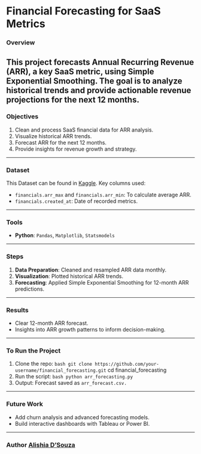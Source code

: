 # **Financial Forecasting for SaaS Metrics**
### **Overview**
This project forecasts **Annual Recurring Revenue (ARR)**, a key SaaS metric, using **Simple Exponential Smoothing**. The goal is to analyze historical trends and provide actionable revenue projections for the next 12 months.
---
### **Objectives**
1. Clean and process SaaS financial data for ARR analysis.
2. Visualize historical ARR trends.
3. Forecast ARR for the next 12 months.
4. Provide insights for revenue growth and strategy.
---
### **Dataset**
This Dataset can be found in [Kaggle](https://www.kaggle.com/datasets/gjthompson1/tech-company-data-getlatkacom?resource=download). Key columns used:

- `financials.arr_max` and `financials.arr_min`: To calculate average ARR.
- `financials.created_at`: Date of recorded metrics.
---
### **Tools**
- **Python**: `Pandas`, `Matplotlib`, `Statsmodels`
---
### **Steps**
1. **Data Preparation**: Cleaned and resampled ARR data monthly.
2. **Visualization**: Plotted historical ARR trends.
3. **Forecasting**: Applied Simple Exponential Smoothing for 12-month ARR predictions.
---
### **Results**
- Clear 12-month ARR forecast.
- Insights into ARR growth patterns to inform decision-making.
---
### **To Run the Project**
1. Clone the repo: ```bash git clone https://github.com/your-username/financial_forecasting.git``` cd financial_forecasting
2. Run the script: ```bash python arr_forecasting.py```
3. Output: Forecast saved as `arr_forecast.csv.`
---
### **Future Work**
- Add churn analysis and advanced forecasting models.
- Build interactive dashboards with Tableau or Power BI.
---
### **Author** [Alishia D’Souza](https://www.linkedin.com/in/AlishiaD-Souza/)
